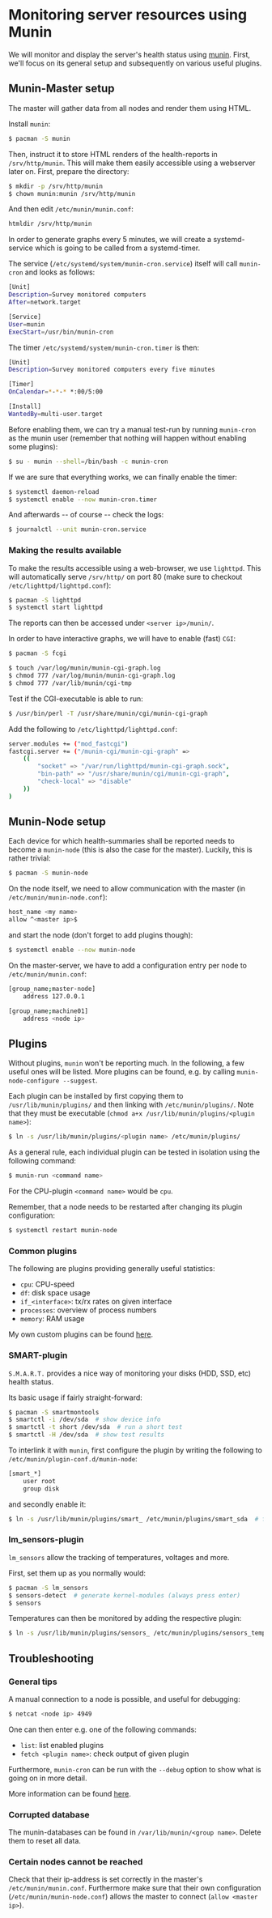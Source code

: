 # Monitoring server resources using Munin

We will monitor and display the server's health status using [munin](http://munin-monitoring.org/).
First, we'll focus on its general setup and subsequently on various useful plugins.


## Munin-Master setup

The master will gather data from all nodes and render them using HTML.

Install `munin`:
```bash
$ pacman -S munin
```

Then, instruct it to store HTML renders of the health-reports in `/srv/http/munin`. This will make them easily accessible using a webserver later on.
First, prepare the directory:
```bash
$ mkdir -p /srv/http/munin
$ chown munin:munin /srv/http/munin
```

And then edit `/etc/munin/munin.conf`:
```bash
htmldir /srv/http/munin
```

In order to generate graphs every 5 minutes, we will create a systemd-service which is going to be called from a systemd-timer.

The service (`/etc/systemd/system/munin-cron.service`) itself will call `munin-cron` and looks as follows:
```bash
[Unit]
Description=Survey monitored computers
After=network.target

[Service]
User=munin
ExecStart=/usr/bin/munin-cron
```

The timer `/etc/systemd/system/munin-cron.timer` is then:
```bash
[Unit]
Description=Survey monitored computers every five minutes

[Timer]
OnCalendar=*-*-* *:00/5:00

[Install]
WantedBy=multi-user.target
```

Before enabling them, we can try a manual test-run by running `munin-cron` as the munin user (remember that nothing will happen without enabling some plugins):
```bash
$ su - munin --shell=/bin/bash -c munin-cron
```

If we are sure that everything works, we can finally enable the timer:
```bash
$ systemctl daemon-reload
$ systemctl enable --now munin-cron.timer
```

And afterwards -- of course -- check the logs:
```bash
$ journalctl --unit munin-cron.service
```

### Making the results available

To make the results accessible using a web-browser, we use `lighttpd`.
This will automatically serve `/srv/http/` on port 80 (make sure to checkout `/etc/lighttpd/lighttpd.conf`):
```bash
$ pacman -S lighttpd
$ systemctl start lighttpd
```

The reports can then be accessed under `<server ip>/munin/`.

In order to have interactive graphs, we will have to enable (fast) `CGI`:
```bash
$ pacman -S fcgi
```


```bash
$ touch /var/log/munin/munin-cgi-graph.log
$ chmod 777 /var/log/munin/munin-cgi-graph.log
$ chmod 777 /var/lib/munin/cgi-tmp
```

Test if the CGI-executable is able to run:
```bash
$ /usr/bin/perl -T /usr/share/munin/cgi/munin-cgi-graph
```


Add the following to `/etc/lighttpd/lighttpd.conf`:
```bash
server.modules += ("mod_fastcgi")
fastcgi.server += ("/munin-cgi/munin-cgi-graph" =>
    ((
        "socket" => "/var/run/lighttpd/munin-cgi-graph.sock",
        "bin-path" => "/usr/share/munin/cgi/munin-cgi-graph",
        "check-local" => "disable"
    ))
)
```


## Munin-Node setup

Each device for which health-summaries shall be reported needs to become a `munin-node` (this is also the case for the master).
Luckily, this is rather trivial:
```bash
$ pacman -S munin-node
```

On the node itself, we need to allow communication with the master (in `/etc/munin/munin-node.conf`):
```bash
host_name <my name>
allow ^<master ip>$
```

and start the node (don't forget to add plugins though):
```bash
$ systemctl enable --now munin-node
```

On the master-server, we have to add a configuration entry per node to `/etc/munin/munin.conf`:
```bash
[group_name;master-node]
    address 127.0.0.1

[group_name;machine01]
    address <node ip>
```


## Plugins

Without plugins, `munin` won't be reporting much.
In the following, a few useful ones will be listed. More plugins can be found, e.g. by calling `munin-node-configure --suggest`.

Each plugin can be installed by first copying them to `/usr/lib/munin/plugins/` and then linking with `/etc/munin/plugins/`.
Note that they must be executable (`chmod a+x /usr/lib/munin/plugins/<plugin name>`):
```bash
$ ln -s /usr/lib/munin/plugins/<plugin name> /etc/munin/plugins/
```

As a general rule, each individual plugin can be tested in isolation using the following command:
```bash
$ munin-run <command name>
```
For the CPU-plugin `<command name>` would be `cpu`.

Remember, that a node needs to be restarted after changing its plugin configuration:
```bash
$ systemctl restart munin-node
```

### Common plugins

The following are plugins providing generally useful statistics:
* `cpu`: CPU-speed
* `df`: disk space usage
* `if_<interface>`: tx/rx rates on given interface
* `processes`: overview of process numbers
* `memory`: RAM usage

My own custom plugins can be found [here](https://github.com/kpj/munin-plugins).

### SMART-plugin

`S.M.A.R.T.` provides a nice way of monitoring your disks (HDD, SSD, etc) health status.

Its basic usage if fairly straight-forward:
```bash
$ pacman -S smartmontools
$ smartctl -i /dev/sda  # show device info
$ smartctl -t short /dev/sda  # run a short test
$ smartctl -H /dev/sda  # show test results
```

To interlink it with `munin`, first configure the plugin by writing the following to `/etc/munin/plugin-conf.d/munin-node`:
```bash
[smart_*]
    user root
    group disk
```

and secondly enable it:
```bash
$ ln -s /usr/lib/munin/plugins/smart_ /etc/munin/plugins/smart_sda  # for disk /dev/sda
```


### lm_sensors-plugin

`lm_sensors` allow the tracking of temperatures, voltages and more.

First, set them up as you normally would:
```bash
$ pacman -S lm_sensors
$ sensors-detect  # generate kernel-modules (always press enter)
$ sensors
```

Temperatures can then be monitored by adding the respective plugin:
```bash
$ ln -s /usr/lib/munin/plugins/sensors_ /etc/munin/plugins/sensors_temp
```


## Troubleshooting

### General tips

A manual connection to a node is possible, and useful for debugging:
```bash
$ netcat <node ip> 4949
```
One can then enter e.g. one of the following commands:
* `list`: list enabled plugins
* `fetch <plugin name>`: check output of given plugin

Furthermore, `munin-cron` can be run with the `--debug` option to show what is going on in more detail.

More information can be found [here](http://guide.munin-monitoring.org/en/latest/tutorial/troubleshooting.html).

### Corrupted database

The munin-databases can be found in `/var/lib/munin/<group name>`. Delete them to reset all data.

### Certain nodes cannot be reached

Check that their ip-address is set correctly in the master's `/etc/munin/munin.conf`.
Furthermore make sure that their own configuration (`/etc/munin/munin-node.conf`) allows the master to connect (`allow <master ip>`).
